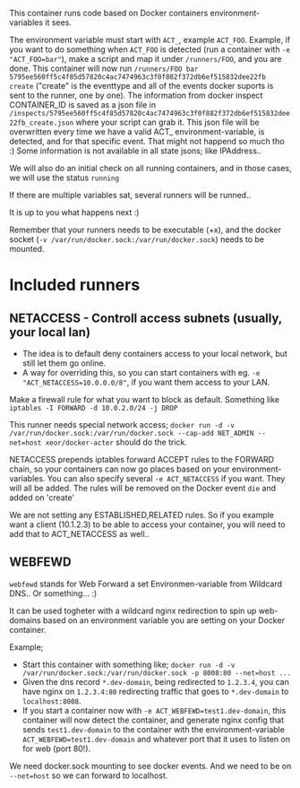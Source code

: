 This container runs code based on Docker containers environment-variables it sees.

The environment variable must start with `ACT_`, example `ACT_FOO`.
Example, if you want to do something when `ACT_FOO` is detected (run a container with `-e "ACT_FOO=bar"`), make a script and map it under `/runners/FOO`, and you are done. This container will now run `/runners/FOO bar 5795ee560ff5c4f85d57820c4ac7474963c3f0f882f372db6ef515832dee22fb create` ("create" is the eventtype and all of the events docker suports is sent to the runner, one by one). The information from docker inspect CONTAINER_ID is saved as a json file in `/inspects/5795ee560ff5c4f85d57820c4ac7474963c3f0f882f372db6ef515832dee22fb_create.json` where your script can grab it.
This json file will be overwritten every time we have a valid ACT_ environment-variable, is detected, and for that specific event. That might not happend so much tho :)
Some information is not available in all state jsons; like IPAddress..

We will also do an initial check on all running containers, and in those cases, we will use the status `running`

If there are multiple variables sat, several runners will be runned..

It is up to you what happens next :)

Remember that your runners needs to be executable (+x), and the docker socket (`-v /var/run/docker.sock:/var/run/docker.sock`) needs to be mounted.

# Included runners

## NETACCESS - Controll access subnets (usually, your local lan)
* The idea is to default deny containers access to your local network, but still let them go online.
* A way for overriding this, so you can start containers with eg. `-e "ACT_NETACCESS=10.0.0.0/8"`, if you want them access to your LAN.

Make a firewall rule for what you want to block as default. Something like `iptables -I FORWARD -d 10.0.2.0/24 -j DROP`

This runner needs special network access; `docker run -d -v /var/run/docker.sock:/var/run/docker.sock --cap-add NET_ADMIN --net=host xeor/docker-acter` should do the trick.

NETACCESS prepends iptables forward ACCEPT rules to the FORWARD chain, so your containers can now go places based on your environment-variables.
You can also specify several `-e ACT_NETACCESS` if you want. They will all be added.
The rules will be removed on the Docker event `die` and added on 'create'

We are not setting any ESTABLISHED,RELATED rules. So if you example want a client (10.1.2.3) to be able to access your container, you will need to add that to ACT_NETACCESS as well..

## WEBFEWD
`webfewd` stands for Web Forward a set Environmen-variable from Wildcard DNS.. Or something... :)

It can be used togheter with a wildcard nginx redirection to spin up web-domains based on an environment variable you are setting on your Docker container.

Example;
* Start this container with something like; `docker run -d -v /var/run/docker.sock:/var/run/docker.sock -p 8008:80 --net=host ...`
* Given the dns record `*.dev-domain`, being redirected to `1.2.3.4`, you can have nginx on `1.2.3.4:80` redirecting traffic that goes to `*.dev-domain` to `localhost:8008`.
* If you start a container now with `-e ACT_WEBFEWD=test1.dev-domain`, this container will now detect the container, and generate nginx config that sends `test1.dev-domain` to the container with the environment-variable `ACT_WEBFEWD=test1.dev-domain` and whatever port that it uses to listen on for web (port 80!).

We need docker.sock mounting to see docker events. And we need to be on `--net=host` so we can forward to localhost.


